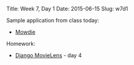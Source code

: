 Title: Week 7, Day 1
Date: 2015-06-15
Slug: w7d1

Sample application from class today:

* [Mowdie](https://github.com/tiyd-python-2015-05/mowdie)

Homework:

* [Django MovieLens](https://github.com/tiyd-python-2015-05/django-movies) - day 4
